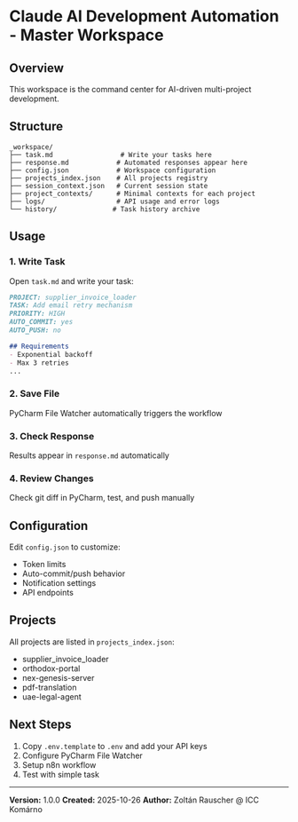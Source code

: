 # Claude AI Development Automation - Master Workspace

## Overview
This workspace is the command center for AI-driven multi-project development.

## Structure

```
_workspace/
├── task.md                 # Write your tasks here
├── response.md            # Automated responses appear here
├── config.json            # Workspace configuration
├── projects_index.json    # All projects registry
├── session_context.json   # Current session state
├── project_contexts/      # Minimal contexts for each project
├── logs/                  # API usage and error logs
└── history/              # Task history archive
```

## Usage

### 1. Write Task
Open `task.md` and write your task:

```markdown
PROJECT: supplier_invoice_loader
TASK: Add email retry mechanism
PRIORITY: HIGH
AUTO_COMMIT: yes
AUTO_PUSH: no

## Requirements
- Exponential backoff
- Max 3 retries
...
```

### 2. Save File
PyCharm File Watcher automatically triggers the workflow

### 3. Check Response
Results appear in `response.md` automatically

### 4. Review Changes
Check git diff in PyCharm, test, and push manually

## Configuration

Edit `config.json` to customize:
- Token limits
- Auto-commit/push behavior
- Notification settings
- API endpoints

## Projects

All projects are listed in `projects_index.json`:
- supplier_invoice_loader
- orthodox-portal
- nex-genesis-server
- pdf-translation
- uae-legal-agent

## Next Steps

1. Copy `.env.template` to `.env` and add your API keys
2. Configure PyCharm File Watcher
3. Setup n8n workflow
4. Test with simple task

---
**Version:** 1.0.0
**Created:** 2025-10-26
**Author:** Zoltán Rauscher @ ICC Komárno
